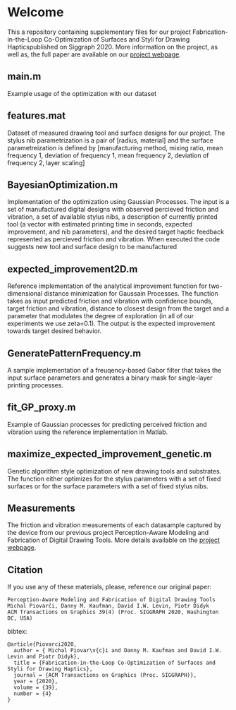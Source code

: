 # Welcome

This a repository containing supplementary files for our project Fabrication-in-the-Loop Co-Optimization of Surfaces and Styli for Drawing Hapticspublished on Siggraph 2020. More information on the project, as well as, the full paper are available on our [project webpage](https://www.pdf.inf.usi.ch/projects/SurfaceStylusCoOpt/index.html).

## main.m

Example usage of the optimization with our dataset

## features.mat

Dataset of measured drawing tool and surface designs for our project. The stylus nib parametrization is a pair of [radius, material] and the surface parametreization is defined by [manufacturing method, mixing ratio, mean frequency 1, deviation of frequency 1, mean frequency 2, deviation of frequency 2, layer scaling]

## BayesianOptimization.m

Implementation of the optimization using Gaussian Processes. The input is a set of manufactured digital designs with observed percieved friction and vibration, a set of available stylus nibs, a description of currently printed tool (a vector with estimated printing time in seconds, expected improvement, and nib parameters), and the desired target haptic feedback represented as percieved friction and vibration. When executed the code suggests new tool and surface design to be manufactured

## expected_improvement2D.m

Reference implementation of the analytical improvement function for two-dimensional distance minimization for Gaussain Processes. The function takes as input predicted friction and vibration with confidence bounds, target friction and vibration, distance to closest design from the target and a parameter that modulates the degree of exploration (in all of our experiments we use zeta=0.1). The output is the expected improvement towards target desired behavior.

## GeneratePatternFrequency.m

A sample implementation of a freuqency-based Gabor filter that takes the input surface parameters and generates a binary mask for single-layer printing processes.

## fit_GP_proxy.m

Example of Gaussian processes for predicting perceived friction and vibration using the reference implementation in Matlab.

## maximize_expected_improvement_genetic.m

Genetic algorithm style optimization of new drawing tools and substrates. The function either optimizes for the stylus parameters with a set of fixed surfaces or for the surface parameters with a set of fixed stylus nibs.

## Measurements

The friction and vibration measurements of each datasample captured by the device from our previous project Perception-Aware Modeling and Fabrication of Digital Drawing Tools. More details available on the [project webpage](http://pdf.mmci.uni-saarland.de/projects/DigitalStylus/).

## Citation
If you use any of these materials, please, reference our original paper:
```
Perception-Aware Modeling and Fabrication of Digital Drawing Tools
Michal Piovarči, Danny M. Kaufman, David I.W. Levin, Piotr Didyk
ACM Transactions on Graphics 39(4) (Proc. SIGGRAPH 2020, Washington DC, USA) 
```
bibtex:
```
@article{Piovarci2020,
  author = { Michal Piovar\v{c}i and Danny M. Kaufman and David I.W. Levin and Piotr Didyk},
  title = {Fabrication-in-the-Loop Co-Optimization of Surfaces and Styli for Drawing Haptics},
  journal = {ACM Transactions on Graphics (Proc. SIGGRAPH)},
  year = {2020},
  volume = {39},
  number = {4}
}
```
